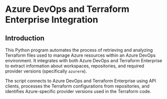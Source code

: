 # Azure DevOps and Terraform Enterprise Integration

## Introduction

This Python program automates the process of retrieving and analyzing Terraform files used to manage Azure resources
within an Azure DevOps environment. It integrates with both Azure DevOps and Terraform Enterprise to extract information
about workspaces, repositories, and required provider versions (specifically `azurerm`).

The script connects to Azure DevOps and Terraform Enterprise using API clients, processes the Terraform configurations
from repositories, and identifies Azure-specific provider versions used in the Terraform code.
